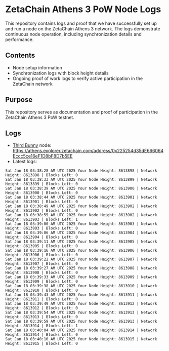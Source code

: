 # ZetaChain Athens 3 PoW Node Logs
This repository contains logs and proof that we have successfully set up and run a node on the ZetaChain Athens 3 network. The logs demonstrate continuous node operation, including synchronization details and performance.

## Contents
- Node setup information
- Synchronization logs with block height details
- Ongoing proof of work logs to verify active participation in the ZetaChain network

## Purpose
This repository serves as documentation and proof of participation in the ZetaChain Athens 3 PoW testnet.

## Logs

- [Third Bunny](https://thirdbunny.xyz/) node: https://athens.explorer.zetachain.com/address/0x225254d35dE666064Eccc5ce16eF1D8bF8D7b5EE
- Latest logs:
```
Sat Jan 18 03:38:28 AM UTC 2025 Your Node Height: 8613898 | Network Height: 8613898 | Blocks Left: 0
Sat Jan 18 03:38:33 AM UTC 2025 Your Node Height: 8613899 | Network Height: 8613899 | Blocks Left: 0
Sat Jan 18 03:38:39 AM UTC 2025 Your Node Height: 8613900 | Network Height: 8613900 | Blocks Left: 0
Sat Jan 18 03:38:44 AM UTC 2025 Your Node Height: 8613901 | Network Height: 8613901 | Blocks Left: 0
Sat Jan 18 03:38:49 AM UTC 2025 Your Node Height: 8613902 | Network Height: 8613902 | Blocks Left: 0
Sat Jan 18 03:38:55 AM UTC 2025 Your Node Height: 8613902 | Network Height: 8613903 | Blocks Left: 1
Sat Jan 18 03:39:00 AM UTC 2025 Your Node Height: 8613903 | Network Height: 8613903 | Blocks Left: 0
Sat Jan 18 03:39:06 AM UTC 2025 Your Node Height: 8613904 | Network Height: 8613904 | Blocks Left: 0
Sat Jan 18 03:39:11 AM UTC 2025 Your Node Height: 8613905 | Network Height: 8613905 | Blocks Left: 0
Sat Jan 18 03:39:16 AM UTC 2025 Your Node Height: 8613906 | Network Height: 8613906 | Blocks Left: 0
Sat Jan 18 03:39:22 AM UTC 2025 Your Node Height: 8613907 | Network Height: 8613907 | Blocks Left: 0
Sat Jan 18 03:39:27 AM UTC 2025 Your Node Height: 8613908 | Network Height: 8613908 | Blocks Left: 0
Sat Jan 18 03:39:33 AM UTC 2025 Your Node Height: 8613909 | Network Height: 8613909 | Blocks Left: 0
Sat Jan 18 03:39:38 AM UTC 2025 Your Node Height: 8613910 | Network Height: 8613910 | Blocks Left: 0
Sat Jan 18 03:39:43 AM UTC 2025 Your Node Height: 8613911 | Network Height: 8613911 | Blocks Left: 0
Sat Jan 18 03:39:49 AM UTC 2025 Your Node Height: 8613912 | Network Height: 8613912 | Blocks Left: 0
Sat Jan 18 03:39:54 AM UTC 2025 Your Node Height: 8613913 | Network Height: 8613913 | Blocks Left: 0
Sat Jan 18 03:39:59 AM UTC 2025 Your Node Height: 8613913 | Network Height: 8613914 | Blocks Left: 1
Sat Jan 18 03:40:04 AM UTC 2025 Your Node Height: 8613914 | Network Height: 8613914 | Blocks Left: 0
Sat Jan 18 03:40:10 AM UTC 2025 Your Node Height: 8613915 | Network Height: 8613915 | Blocks Left: 0
```
